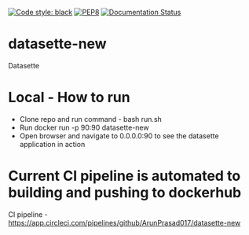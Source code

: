 [![Code style: black](https://img.shields.io/badge/code%20style-black-000000.svg)](https://github.com/psf/black)
[![PEP8](https://img.shields.io/badge/code%20style-pep8-orange.svg)](https://www.python.org/dev/peps/pep-0008/)
[![Documentation Status](https://readthedocs.org/projects/mypy/badge/?version=stable)](https://mypy.readthedocs.io/en/stable/?badge=stable)


# datasette-new
Datasette

# Local - How to run
- Clone repo and run command - bash run.sh
- Run docker run -p 90:90 datasette-new
- Open browser and navigate to 0.0.0.0:90 to see the datasette application in action

# Current CI pipeline is automated to building and pushing to dockerhub

CI pipeline - https://app.circleci.com/pipelines/github/ArunPrasad017/datasette-new
